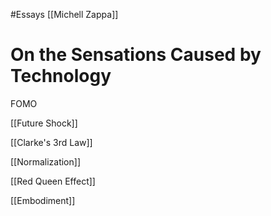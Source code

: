 #Essays 
[[Michell Zappa]]


# On the Sensations Caused by Technology


FOMO

[[Future Shock]]

[[Clarke's 3rd Law]]

[[Normalization]]

[[Red Queen Effect]]

[[Embodiment]]
